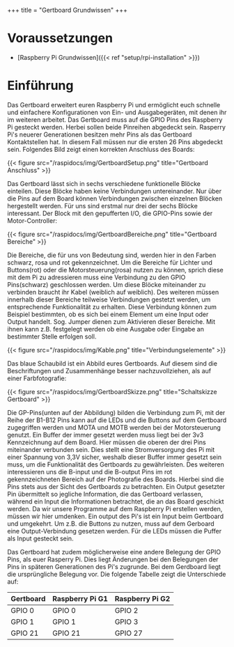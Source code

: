 +++
title = "Gertboard Grundwissen"
+++

# Voraussetzungen
* [Raspberry Pi Grundwissen]({{< ref "setup/rpi-installation" >}})

# Einführung

Das Gertboard erweitert euren Raspberry Pi und ermöglicht euch schnelle und einfachere Konfigurationen von Ein- und Ausgabegeräten, mit denen ihr im weiteren arbeitet. Das Gertboard muss auf die GPIO Pins des Raspberry Pi gesteckt werden. Herbei sollen beide Pinreihen abgedeckt sein. Rasperry Pi's neuerer Generationen besitzen mehr Pins als das Gertboard Kontaktstellen hat. In diesem Fall müssen nur die ersten 26 Pins abgedeckt sein. Folgendes Bild zeigt einen korrekten Anschluss des Boards:

{{< figure src="/raspidocs/img/GertboardSetup.png" title="Gertboard Anschluss" >}}

Das Gertboard lässt sich in sechs verschiedene funktionelle Blöcke einteilen. Diese Blöcke haben keine Verbindungen untereinander. Nur über die Pins auf dem Board können Verbindungen zwischen einzelnen Blöcken hergestellt werden. Für uns sind erstmal nur drei der sechs Blöcke interessant. Der Block mit den gepufferten I/O, die GPIO-Pins sowie der Motor-Controller:

{{< figure src="/raspidocs/img/GertboardBereiche.png" title="Gertboard Bereiche" >}}

Die Bereiche, die für uns von Bedeutung sind, werden hier in den Farben schwarz, rosa und rot gekennzeichnet. Um die Bereiche für Lichter und Buttons(rot) oder die Motorsteuerung(rosa) nutzen zu können, sprich diese mit dem Pi zu adressieren muss eine Verbindung zu den GPIO Pins(schwarz) geschlossen werden. Um diese Blöcke miteinander zu verbinden braucht ihr Kabel (weiblich auf weiblich). Des weiteren müssen innerhalb dieser Bereiche teilweise Verbindungen gestetzt werden, um entsprechende Funktionalität zu erhalten. Diese Verbindung können zum Beispiel bestimmten, ob es sich bei einem Element um eine Input oder Output handelt. Sog. Jumper dienen zum Aktivieren dieser Bereiche. Mit ihnen kann z.B. festgelegt werden ob eine Ausgabe oder Eingabe an bestimmter Stelle erfolgen soll.

{{< figure src="/raspidocs/img/Kable.png" title="Verbindungselemente" >}}

Das blaue Schaubild ist ein Abbild eures Gertboards. Auf diesem sind die Beschriftungen und Zusammenhänge besser nachzuvollziehen, als auf einer Farbfotografie:

{{< figure src="/raspidocs/img/GertboardSkizze.png" title="Schaltskizze Gertboard" >}}

Die GP-Pins(unten auf der Abbildung) bilden die Verbindung zum Pi, mit der Reihe der B1-B12 Pins kann auf die LEDs und die Buttons auf dem Gertboard zugegriffen werden und MOTA und MOTB werden bei der Motorsteuerung genutzt. 
Ein Buffer der immer gesetzt werden muss liegt bei der 3v3 Kennzeichnung auf dem Board. Hier müssen die oberen der drei Pins miteinander verbunden sein. Dies stellt eine Stromversorgung des Pi mit einer Spannung von 3,3V sicher, weshalb dieser Buffer immer gesetzt sein muss, um die Funktionalität des Gertboards zu gewährleisten.
Des weiteren interessieren uns die B-input und die B-output Pins im rot gekennzeichneten Bereich auf der Photografie des Boards. Hierbei sind die Pins stets aus der Sicht des Gertboards zu betrachten. Ein Output gesetzter Pin übermittelt so jegliche Information, die das Gertboard verlassen, während ein Input die Informationen betrachtet, die an das Board geschickt werden. Da wir unsere Programme auf dem Raspberry Pi erstellen werden, müssen wir hier umdenken. Ein output des Pi's ist ein Input beim Gertboard und umgekehrt. Um z.B. die Buttons zu nutzen, muss auf dem Gerboard eine Output-Verbindung gesetzen werden. Für die LEDs müssen die Puffer als Input gesteckt sein.

Das Gertboard hat zudem möglicherweise eine andere Belegung der GPIO Pins, als euer Rasperry Pi. Dies liegt Änderungen bei den Belegungen der Pins in späteren Generationen des Pi's zugrunde. Bei dem Gerdboard liegt die ursprüngliche Belegung vor.
Die folgende Tabelle zeigt die Unterschiede auf:

|Gertboard|Raspberry Pi G1|Raspberry Pi G2|
|---|---|---|
|GPIO 0|GPIO 0|GPIO 2|
|GPIO 1|GPIO 1|GPIO 3|
|GPIO 21|GPIO 21|GPIO 27|







